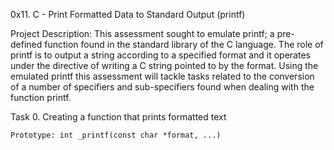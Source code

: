 0x11. C - Print Formatted Data to Standard Output (printf)

Project Description: This assessment sought to emulate printf; a pre-defined function found in the standard library of the C language. The role of printf is to output a string according to a specified format and it operates under the directive of writing a C string pointed to by the format. Using the emulated printf this assessment will tackle tasks related to the conversion of a number of specifiers and sub-specifiers found when dealing with the function printf.

Task 0. Creating a function that prints formatted text

	Prototype: int _printf(const char *format, ...)
